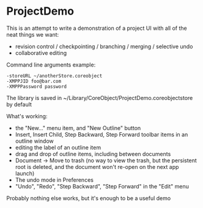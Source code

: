 ProjectDemo
===========

This is an attempt to write a demonstration of a project UI with all of the
neat things we want:

 - revision control / checkpointing / branching / merging / selective undo
 - collaborative editing


Command line arguments example:

    -storeURL ~/anotherStore.coreobject
    -XMPPJID foo@bar.com
    -XMPPPassword password

The library is saved in ~/Library/CoreObject/ProjectDemo.coreobjectstore by default

What's working:

 - the "New…" menu item, and "New Outline" button
 - Insert, Insert Child, Step Backward, Step Forward toolbar items in an outline window
 - editing the label of an outline item
 - drag and drop of outline items, including between documents
 - Document -> Move to trash (no way to view the trash, but the persistent root is deleted, and the document won't re-open on the next app launch)
 - The undo mode in Preferences
 - "Undo", "Redo", "Step Backward", "Step Forward" in the "Edit" menu

Probably nothing else works, but it's enough to be a useful demo
 
